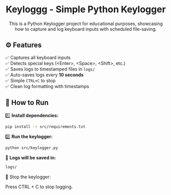<h1 align="center">Keyloggg - Simple Python Keylogger</h1>

<p align="center">
  This is a Python Keylogger project for educational purposes, showcasing how to capture and log keyboard inputs with scheduled file-saving.
</p>

<h2 align="left">⚙️ Features</h2>

 ✅ Captures all keyboard inputs  
 ✅ Detects special keys (&lt;Enter&gt;, &lt;Space&gt;, &lt;Shift&gt;, etc.)  
 ✅ Saves logs to timestamped files in `logs/`  
 ✅ Auto-saves logs every **10 seconds**  
 ✅ Simple `CTRL+C` to stop  
 ✅ Clean log formatting with timestamps  

<h2 align="left">🚀 How to Run</h2>

1️⃣ **Install dependencies:**
```bash
pip install -r src/requirements.txt
```

2️⃣ **Run the keylogger:**

```bash
python src/keylogger.py
```
🔵 **Logs will be saved in:**

```bash
logs/
```

🛑 Stop the keylogger:

Press CTRL + C to stop logging.

